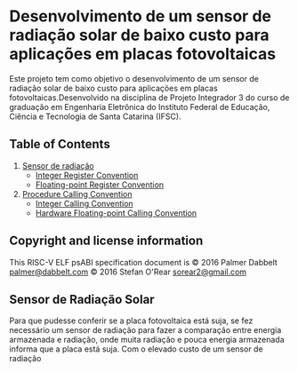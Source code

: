 # Desenvolvimento de um sensor de radiação solar de baixo custo para aplicações em placas fotovoltaicas
Este projeto tem como objetivo o desenvolvimento de um sensor de radiação solar de baixo custo para aplicações em placas fotovoltaicas.Desenvolvido na disciplina de Projeto Integrador 3 do curso de graduação em Engenharia Eletrônica do Instituto Federal de Educação, Ciência e Tecnologia de Santa Catarina (IFSC). 

## Table of Contents 
1. [Sensor de radiação](#register-convention)
	* [Integer Register Convention](#integer-register-convention)
	* [Floating-point Register Convention](#floating-point-register-convention)
2. [Procedure Calling Convention](#procedure-calling-convention)
	* [Integer Calling Convention](#integer-calling-convention)
	* [Hardware Floating-point Calling Convention](#hardware-floating-point-calling-convention)
  
## Copyright and license information

This RISC-V ELF psABI specification document is
 &copy; 2016 Palmer Dabbelt <palmer@dabbelt.com>
 &copy; 2016 Stefan O'Rear <sorear2@gmail.com>
 
 ## <a name=default-abis-and-c-type-sizes></a> Sensor de Radiação Solar 
 Para que pudesse conferir se a placa fotovoltaica está suja, se fez necessário um sensor de radiação para fazer a comparação entre energia armazenada e radiação, onde muita radiação e pouca energia armazenada informa que a placa está suja.
 Com o elevado custo de um sensor de radiação 
 

